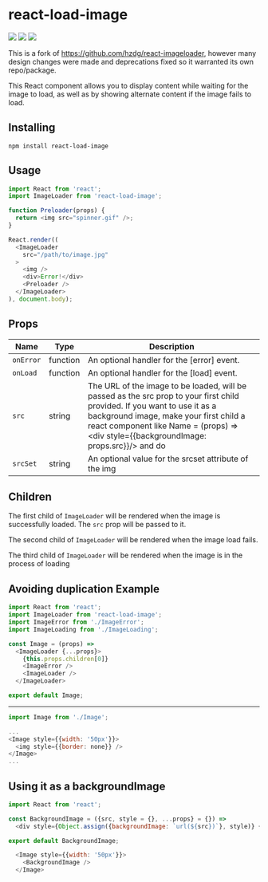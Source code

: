react-load-image
=================
![](https://img.shields.io/npm/dw/react-load-image.svg)
![](https://img.shields.io/npm/l/react-load-image.svg)
![](https://img.shields.io/npm/v/react-load-image.svg)

This is a fork of https://github.com/hzdg/react-imageloader, however many design changes were made and deprecations fixed so it warranted its own repo/package.

This React component allows you to display
content while waiting for the image to load, as well as by showing alternate
content if the image fails to load.

Installing
-----
`npm install react-load-image`


Usage
-----

```js
import React from 'react';
import ImageLoader from 'react-load-image';

function Preloader(props) {
  return <img src="spinner.gif" />;
}

React.render((
  <ImageLoader
    src="/path/to/image.jpg"
  >
    <img />
    <div>Error!</div>
    <Preloader />
  </ImageLoader>
), document.body);

```


Props
-----

Name        | Type     | Description
------------|----------|------------
`onError`   | function | An optional handler for the [error] event.
`onLoad`    | function | An optional handler for the [load] event.
`src`       | string   | The URL of the image to be loaded, will be passed as the src prop to your first child provided. If you want to use it as a background image, make your first child a react component like Name = (props) => <div style={{backgroundImage: props.src}}/> and do <Name/>
`srcSet`    | string   | An optional value for the srcset attribute of the img


Children
--------
The first child of `ImageLoader` will be rendered when the image is successfully loaded. The `src` prop will be passed to it.

The second child of `ImageLoader` will be rendered when the image load fails.

The third child of `ImageLoader` will be rendered when the image is in the process of loading


Avoiding duplication Example
-------
```js
import React from 'react';
import ImageLoader from 'react-load-image';
import ImageError from './ImageError';
import ImageLoading from './ImageLoading';

const Image = (props) =>
  <ImageLoader {...props}>
    {this.props.children[0]}
    <ImageError />
    <ImageLoader />
  </ImageLoader>

export default Image;
```
-----
```js
import Image from './Image';

...
<Image style={{width: '50px'}}>
  <img style={{border: none}} />
</Image>
...

```


Using it as a backgroundImage
-----
```js
import React from 'react';

const BackgroundImage = ({src, style = {}, ...props} = {}) =>
  <div style={Object.assign({backgroundImage: `url(${src})`}, style)} {...props} />

export default BackgroundImage;
```

```js
  <Image style={{width: '50px'}}>
    <BackgroundImage />
  </Image>
```
